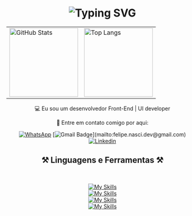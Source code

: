 <h1 align="center">
<img src="https://readme-typing-svg.herokuapp.com?font=Fira+Code&duration=3000&pause=1000&center=true&width=435&lines=Hi+there+%F0%9F%91%8B;Eu+sou+o+Felipe!" alt="Typing SVG" />
</h1>

<table align="center">
  <tr>
    <td>
      <img src="https://github-readme-stats.vercel.app/api?username=FelipeNascimento-dev&show_icons=true&hide=contribs,prs&cache_seconds=86400&theme=midnight-purple" alt="GitHub Stats" height="180">
    </td>
    <td>
      <img src="https://github-readme-stats.vercel.app/api/top-langs/?username=FelipeNascimento-dev&layout=compact&langs_count=8&theme=midnight-purple" alt="Top Langs" height="180">
    </td>
  </tr>
</table>

<div align="center">
    
💻 Eu sou um desenvolvedor Front-End | UI developer

💬 Entre em contato comigo por aqui:

<div align="center"> 
  
  [![WhatsApp](https://img.shields.io/badge/WhatsApp-25D366.svg?style=for-the-badge&logo=WhatsApp&logoColor=white&style=social)](https://api.whatsapp.com/send/?phone=5511951018967&text&type=phone_number&app_absent=0)
  [![Gmail Badge](https://img.shields.io/badge/-Email_(felipe.nasci.dev@gmail.com)-006bed?style=flat-square&logo=Gmail&logoColor=white&link=mailto:igor77876@gmail.com)](mailto:felipe.nasci.dev@gmail.com)
  [![Linkedin](https://img.shields.io/badge/-Linkedin-blue?style=flat-square&logo=Linkedin&logoColor=white&link=https://www.linkedin.com/in/igor-santos-b0b815247/)](https://www.linkedin.com/in/felipe-silva-nascimento/)
</div>

## ⚒️ Linguagens e Ferramentas ⚒️

<br/>
<div align="center">
    
[![My Skills](https://skillicons.dev/icons?i=html,css,js,py,vscode)](https://skillicons.dev)
<br>
[![My Skills](https://skillicons.dev/icons?i=figma,ps,pr,git,github)](https://skillicons.dev)
<br>
[![My Skills](https://skillicons.dev/icons?i=django,tailwind,react,nodejs)](https://skillicons.dev)
<br>
[![My Skills](https://skillicons.dev/icons?i=mongodb,postgres)](https://skillicons.dev)
</div>
